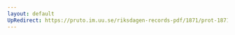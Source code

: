 ```yaml
---
layout: default
UpRedirect: https://pruto.im.uu.se/riksdagen-records-pdf/1871/prot-1871--fk--513/prot-1871--fk--513_022.pdf
---
```

